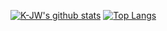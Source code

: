 [![K-JW's github stats](https://github-readme-stats.vercel.app/api?username=K-JW&show_icons=true&theme=dracula&count_private=true)](https://github.com/anuraghazra/github-readme-stats)
[![Top Langs](https://github-readme-stats.vercel.app/api/top-langs/?username=K-JW&theme=dracula&layout=compact)](https://github.com/anuraghazra/github-readme-stats)

